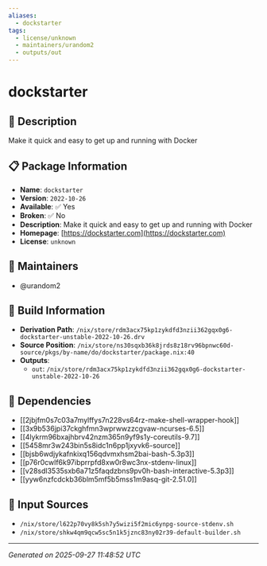 ```yaml
---
aliases:
  - dockstarter
tags:
  - license/unknown
  - maintainers/urandom2
  - outputs/out
---
```


# dockstarter

## 📝 Description

Make it quick and easy to get up and running with Docker

## 📋 Package Information

- **Name**: `dockstarter`
- **Version**: `2022-10-26`
- **Available**: ✅ Yes
- **Broken**: ✅ No
- **Description**: Make it quick and easy to get up and running with Docker
- **Homepage**: [https://dockstarter.com](https://dockstarter.com)
- **License**: `unknown`
## 👥 Maintainers

- @urandom2


## 🔧 Build Information

- **Derivation Path**: `/nix/store/rdm3acx75kp1zykdfd3nzii362gqx0g6-dockstarter-unstable-2022-10-26.drv`
- **Source Position**: `/nix/store/ns30sqxb36k8jrds8z18rv96bpnwc60d-source/pkgs/by-name/do/dockstarter/package.nix:40`
- **Outputs**:
  - `out`:  `/nix/store/rdm3acx75kp1zykdfd3nzii362gqx0g6-dockstarter-unstable-2022-10-26`

## 🔗 Dependencies

- [[2jbjfm0s7c03a7mylffys7n228vs64rz-make-shell-wrapper-hook]]
- [[3x9b536jpi37ckghfmn3wprwwzzcgvaw-ncurses-6.5]]
- [[4lykrm96bxajhbrv42nzm365n9yf9s1y-coreutils-9.7]]
- [[5458mr3w243bin5s8idc1n6pp1jxyvk6-source]]
- [[bjsb6wdjykafnkixq156qdvmxhsm2bai-bash-5.3p3]]
- [[p76r0cwlf6k97ibprrpfd8xw0r8wc3nx-stdenv-linux]]
- [[v28sdl3535sxb6a71z5faqdzbns9pv0h-bash-interactive-5.3p3]]
- [[yyw6nzfcdckb36blm5mf5b5mss1m9asq-git-2.51.0]]

## 📁 Input Sources

- `/nix/store/l622p70vy8k5sh7y5wizi5f2mic6ynpg-source-stdenv.sh`
- `/nix/store/shkw4qm9qcw5sc5n1k5jznc83ny02r39-default-builder.sh`

---
*Generated on 2025-09-27 11:48:52 UTC*
